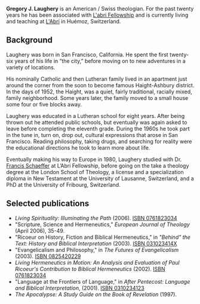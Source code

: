 **Gregory J. Laughery** is an American / Swiss theologian. For the
past twenty years he has been associated with
[L'abri Fellowship](http://www.labri.org/swiss/home) and is
currently living and teaching at [L'Abri](L'Abri "L'Abri") in
Huémoz, Switzerland.

## Background

Laughery was born in San Francisco, California. He spent the first
twenty-six years of his life in “the city,” before moving on to new
adventures in a variety of locations.

His nominally Catholic and then Lutheran family lived in an
apartment just around the corner from the soon to become famous
Haight-Ashbury district. In the days of 1952, the Haight, was a
quiet, fairly traditional, racially mixed, family neighborhood.
Some years later, the family moved to a small house some four or
five blocks away.

Laughery was educated in a Lutheran school for eight years. After
being thrown out he attended public schools, but eventually was
again asked to leave before completing the eleventh grade. During
the 1960s he took part in the tune in, turn on, drop out, cultural
expressions that arose in San Francisco. Reading philosophy, taking
drugs, and searching for reality were the educational directions he
took to learn more about life.

Eventually making his way to Europe in 1980, Laughery studied with
Dr. [Francis Schaeffer](Francis_Schaeffer "Francis Schaeffer") at
L’Abri Fellowship, before going on the take a theology degree at
the London School of Theology, a license and a specialization
diploma in New Testament at the University of Lausanne,
Switzerland, and a PhD at the University of Fribourg, Switzerland.

## Selected publications

-   *Living Spirituality: Illuminating the Path* (2006).
    [ISBN 0761823034](http://www.theopedia.com/Special:BookSources/0761823034)
-   "Scripture, Science and Hermeneutics,"
    *European Journal of Theology* (April 2006), 35-49.
-   "Ricoeur on History, Fiction and Biblical Hermeneutics," in
    *"Behind" the Text: History and Biblical Interpretation* (2003).
    [ISBN 031023414X](http://www.theopedia.com/Special:BookSources/031023414X)
-   "Evangelicalism and Philosophy," in
    *The Futures of Evangelicalism* (2003).
    [ISBN 0825420229](http://www.theopedia.com/Special:BookSources/0825420229)
-   *Living Hermeneutics in Motion: An Analysis and Evaluation of Paul Ricoeur's Contribution to Biblical Hermeneutics*
    (2002).
    [ISBN 0761823034](http://www.theopedia.com/Special:BookSources/0761823034)
-   "Language at the Frontiers of Language," in
    *After Pentecost: Language and Biblical Interpretation*, (2001).
    [ISBN 0310234123](http://www.theopedia.com/Special:BookSources/0310234123)
-   *The Apocalypse: A Study Guide on the Book of Revelation*
    (1997).



